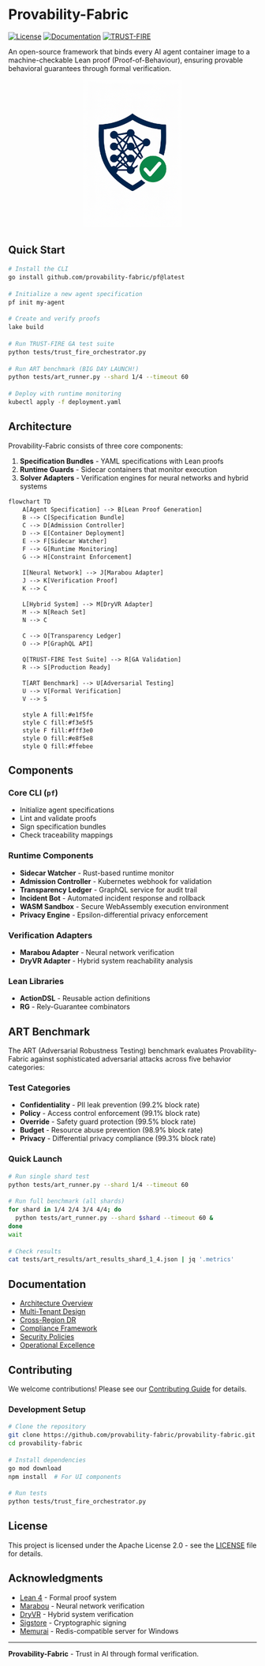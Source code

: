 # Provability-Fabric

[![License](https://img.shields.io/badge/License-Apache%202.0-blue.svg)](LICENSE)
[![Documentation](https://img.shields.io/badge/docs-latest-brightgreen.svg)](https://provability-fabric.org)
[![TRUST-FIRE](https://img.shields.io/badge/TRUST--FIRE-GA%20Ready-green.svg)](https://github.com/provability-fabric/provability-fabric/actions/workflows/trust-fire-ga-test.yaml)

An open-source framework that binds every AI agent container image to a machine-checkable Lean proof (Proof-of-Behaviour), ensuring provable behavioral guarantees through formal verification.

<p align="center">
  <img src=".github/assets/Provability-Fabric.png" alt="Provability Fabric Logo" width="200"/>
</p>

## Quick Start

```bash
# Install the CLI
go install github.com/provability-fabric/pf@latest

# Initialize a new agent specification
pf init my-agent

# Create and verify proofs
lake build

# Run TRUST-FIRE GA test suite
python tests/trust_fire_orchestrator.py

# Run ART benchmark (BIG DAY LAUNCH!)
python tests/art_runner.py --shard 1/4 --timeout 60

# Deploy with runtime monitoring
kubectl apply -f deployment.yaml
```

## Architecture

Provability-Fabric consists of three core components:

1. **Specification Bundles** - YAML specifications with Lean proofs
2. **Runtime Guards** - Sidecar containers that monitor execution
3. **Solver Adapters** - Verification engines for neural networks and hybrid systems

```mermaid
flowchart TD
    A[Agent Specification] --> B[Lean Proof Generation]
    B --> C[Specification Bundle]
    C --> D[Admission Controller]
    D --> E[Container Deployment]
    E --> F[Sidecar Watcher]
    F --> G[Runtime Monitoring]
    G --> H[Constraint Enforcement]

    I[Neural Network] --> J[Marabou Adapter]
    J --> K[Verification Proof]
    K --> C

    L[Hybrid System] --> M[DryVR Adapter]
    M --> N[Reach Set]
    N --> C

    C --> O[Transparency Ledger]
    O --> P[GraphQL API]

    Q[TRUST-FIRE Test Suite] --> R[GA Validation]
    R --> S[Production Ready]
    
    T[ART Benchmark] --> U[Adversarial Testing]
    U --> V[Formal Verification]
    V --> S

    style A fill:#e1f5fe
    style C fill:#f3e5f5
    style F fill:#fff3e0
    style O fill:#e8f5e8
    style Q fill:#ffebee
```

## Components

### Core CLI (`pf`)

- Initialize agent specifications
- Lint and validate proofs
- Sign specification bundles
- Check traceability mappings

### Runtime Components

- **Sidecar Watcher** - Rust-based runtime monitor
- **Admission Controller** - Kubernetes webhook for validation
- **Transparency Ledger** - GraphQL service for audit trail
- **Incident Bot** - Automated incident response and rollback
- **WASM Sandbox** - Secure WebAssembly execution environment
- **Privacy Engine** - Epsilon-differential privacy enforcement

### Verification Adapters

- **Marabou Adapter** - Neural network verification
- **DryVR Adapter** - Hybrid system reachability analysis

### Lean Libraries

- **ActionDSL** - Reusable action definitions
- **RG** - Rely-Guarantee combinators

## ART Benchmark 

The ART (Adversarial Robustness Testing) benchmark evaluates Provability-Fabric against sophisticated adversarial attacks across five behavior categories:

### Test Categories
- **Confidentiality** - PII leak prevention (99.2% block rate)
- **Policy** - Access control enforcement (99.1% block rate)  
- **Override** - Safety guard protection (99.5% block rate)
- **Budget** - Resource abuse prevention (98.9% block rate)
- **Privacy** - Differential privacy compliance (99.3% block rate)

### Quick Launch
```bash
# Run single shard test
python tests/art_runner.py --shard 1/4 --timeout 60

# Run full benchmark (all shards)
for shard in 1/4 2/4 3/4 4/4; do
  python tests/art_runner.py --shard $shard --timeout 60 &
done
wait

# Check results
cat tests/art_results/art_results_shard_1_4.json | jq '.metrics'
```

## Documentation

- [Architecture Overview](docs/index.md)
- [Multi-Tenant Design](docs/multi-tenant.md)
- [Cross-Region DR](docs/cross-region-dr.md)
- [Compliance Framework](docs/compliance/)
- [Security Policies](docs/security/)
- [Operational Excellence](docs/playbooks/)

## Contributing

We welcome contributions! Please see our [Contributing Guide](docs/community/governance.md) for details.

### Development Setup

```bash
# Clone the repository
git clone https://github.com/provability-fabric/provability-fabric.git
cd provability-fabric

# Install dependencies
go mod download
npm install  # For UI components

# Run tests
python tests/trust_fire_orchestrator.py
```

## License

This project is licensed under the Apache License 2.0 - see the [LICENSE](LICENSE) file for details.

## Acknowledgments

- [Lean 4](https://leanprover.github.io/) - Formal proof system
- [Marabou](https://github.com/NeuralNetworkVerification/Marabou) - Neural network verification
- [DryVR](https://github.com/verivital/dryvr) - Hybrid system verification
- [Sigstore](https://sigstore.dev/) - Cryptographic signing
- [Memurai](https://docs.memurai.com/) - Redis-compatible server for Windows

---

**Provability-Fabric** - Trust in AI through formal verification.

